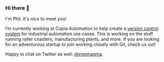 ### Hi there 👋

I'm Phil. It's nice to meet you!

I’m currently working at Copia Automation to help create a [version control system](https://www.copia.io/) for industrial automation use cases. This is working on the stuff running roller coasters, manufacturing plants, and more. If you are looking for an adventurous startup to join working closely with Git, check us out!

Happy to chat on Twitter as well: [@ironmagma](https://twitter.com/ironmagma).
